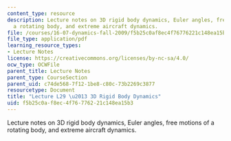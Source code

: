 ```yaml
---
content_type: resource
description: Lecture notes on 3D rigid body dynamics, Euler angles, free motions of
  a rotating body, and extreme aircraft dynamics.
file: /courses/16-07-dynamics-fall-2009/f5b25c0af8ec4f76776221c148ea15b3_MIT16_07F09_Lec29.pdf
file_type: application/pdf
learning_resource_types:
- Lecture Notes
license: https://creativecommons.org/licenses/by-nc-sa/4.0/
ocw_type: OCWFile
parent_title: Lecture Notes
parent_type: CourseSection
parent_uid: c74de568-7f12-1be8-c80c-73b2269c3877
resourcetype: Document
title: "Lecture L29 \u2013 3D Rigid Body Dynamics"
uid: f5b25c0a-f8ec-4f76-7762-21c148ea15b3
---
```

Lecture notes on 3D rigid body dynamics, Euler angles, free motions of a rotating body, and extreme aircraft dynamics.